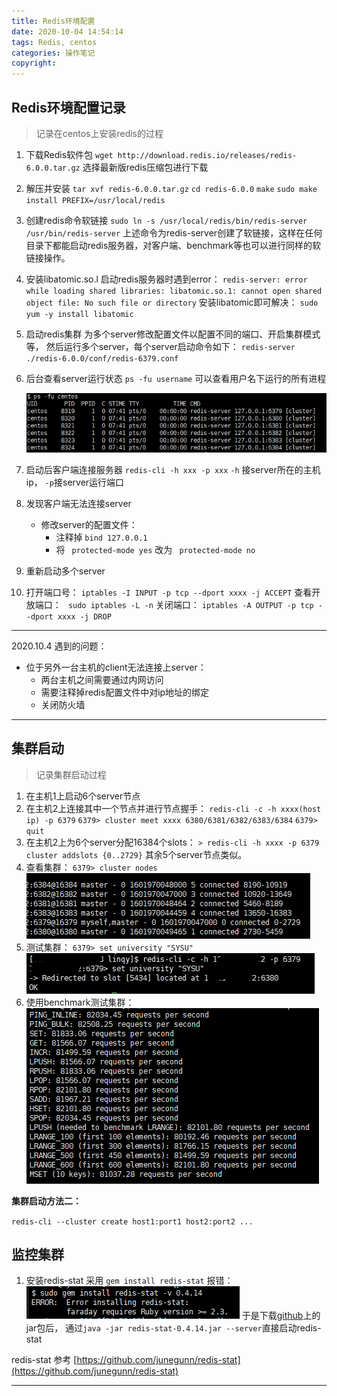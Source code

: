 ```yaml
---
title: Redis环境配置
date: 2020-10-04 14:54:14
tags: Redis, centos
categories: 操作笔记
copyright:
---
```


## Redis环境配置记录

> 记录在centos上安装redis的过程


1. 下载Redis软件包
   ` wget http://download.redis.io/releases/redis-6.0.0.tar.gz `
   选择最新版redis压缩包进行下载

2. 解压并安装
   ` tar xvf redis-6.0.0.tar.gz `
   ` cd redis-6.0.0 `
   ` make `
   ` sudo make install PREFIX=/usr/local/redis `

3. 创建redis命令软链接
   ` sudo ln -s /usr/local/redis/bin/redis-server /usr/bin/redis-server `
   上述命令为redis-server创建了软链接，这样在任何目录下都能启动redis服务器，对客户端、benchmark等也可以进行同样的软链接操作。

4. 安装libatomic.so.l
   启动redis服务器时遇到error：
   ` redis-server: error while loading shared libraries: libatomic.so.1: cannot open shared object file: No such file or directory `
   安装libatomic即可解决：
   ` sudo yum -y install libatomic `

5. 启动redis集群
   为多个server修改配置文件以配置不同的端口、开启集群模式等，
   然后运行多个server，每个server启动命令如下：
   ` redis-server ./redis-6.0.0/conf/redis-6379.conf `

6. 后台查看server运行状态
   ` ps -fu username ` 可以查看用户名下运行的所有进程

   ![](Redis环境配置/ps-result.png)

7. 启动后客户端连接服务器
   ` redis-cli -h xxx -p xxx `
   ` -h ` 接server所在的主机ip， ` -p `接server运行端口

8. 发现客户端无法连接server
   - 修改server的配置文件：
     - 注释掉 `bind 127.0.0.1` 
     - 将 ` protected-mode yes` 改为 ` protected-mode no`

9. 重新启动多个server

10. 打开端口号：
    ` iptables -I INPUT -p tcp --dport xxxx -j ACCEPT `
    查看开放端口：
    `  sudo iptables -L -n `
    关闭端口：
    ` iptables -A OUTPUT -p tcp --dport xxxx -j DROP `

----
2020.10.4 遇到的问题：

- 位于另外一台主机的client无法连接上server：
  - 两台主机之间需要通过内网访问
  - 需要注释掉redis配置文件中对ip地址的绑定
  - 关闭防火墙
-----

## 集群启动

> 记录集群启动过程

1. 在主机1上启动6个server节点
2. 在主机2上连接其中一个节点并进行节点握手：
   ` redis-cli -c -h xxxx(host ip) -p 6379 `
   ` 6379> cluster meet xxxx 6380/6381/6382/6383/6384 `
   ` 6379> quit `
3. 在主机2上为6个server分配16384个slots：
   ` > redis-cli -h xxxx -p 6379 cluster addslots {0..2729} `
   其余5个server节点类似。
4. 查看集群：
   ` 6379> cluster nodes `
   ![](Redis环境配置/cluster-nodes.png)
5. 测试集群：
   ` 6379> set university "SYSU" `
   ![](Redis环境配置/test-set.jpg)
6. 使用benchmark测试集群：
   ![](Redis环境配置/test-benchmark.png)

**集群启动方法二：**

` redis-cli --cluster create host1:port1 host2:port2 ... `

## 监控集群

1. 安装redis-stat
   采用 ` gem install redis-stat ` 报错：
   ![](./Redis环境配置/gem-redisstat-error.png)
   于是下载[github](https://github.com/junegunn/redis-stat/releases)上的jar包后，
   通过` java -jar redis-stat-0.4.14.jar --server `直接启动redis-stat

redis-stat 参考 [https://github.com/junegunn/redis-stat](https://github.com/junegunn/redis-stat)

----
